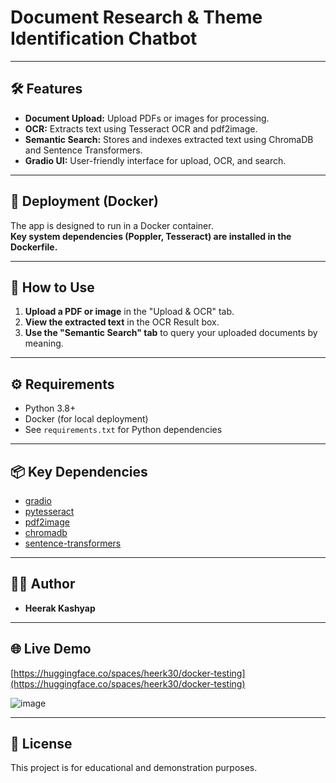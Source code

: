 # Document Research & Theme Identification Chatbot

---

## 🛠️ Features

- **Document Upload:** Upload PDFs or images for processing.
- **OCR:** Extracts text using Tesseract OCR and pdf2image.
- **Semantic Search:** Stores and indexes extracted text using ChromaDB and Sentence Transformers.
- **Gradio UI:** User-friendly interface for upload, OCR, and search.

---

## 🐳 Deployment (Docker)

The app is designed to run in a Docker container.  
**Key system dependencies (Poppler, Tesseract) are installed in the Dockerfile.**

---

## 📝 How to Use

1. **Upload a PDF or image** in the "Upload & OCR" tab.
2. **View the extracted text** in the OCR Result box.
3. **Use the "Semantic Search" tab** to query your uploaded documents by meaning.

---

## ⚙️ Requirements

- Python 3.8+
- Docker (for local deployment)
- See `requirements.txt` for Python dependencies

---

## 📦 Key Dependencies

- [gradio](https://gradio.app/)
- [pytesseract](https://pypi.org/project/pytesseract/)
- [pdf2image](https://pypi.org/project/pdf2image/)
- [chromadb](https://www.trychroma.com/)
- [sentence-transformers](https://www.sbert.net/)

---

## 🧑‍💻 Author

- **Heerak Kashyap**

---

## 🌐 Live Demo

[https://huggingface.co/spaces/heerk30/docker-testing](https://huggingface.co/spaces/heerk30/docker-testing)

![image](https://github.com/user-attachments/assets/5d822ee6-6d23-47f6-b36f-768c3e6df483)



---

## 📄 License

This project is for educational and demonstration purposes.

